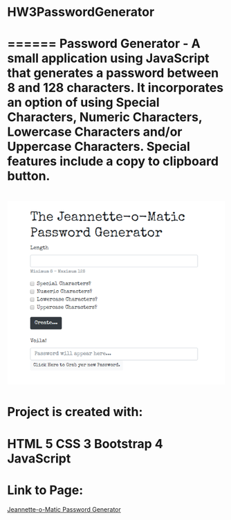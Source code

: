 # HW3PasswordGenerator
======
Password Generator - A small application using JavaScript that generates a password between 8 and 128 characters. It incorporates an option of using Special Characters, Numeric Characters, Lowercase Characters and/or Uppercase Characters. Special features include a copy to clipboard button.
======
![Screenshot of Project](/myassignmentscreenshot.png)
======
# Project is created with:
HTML 5
CSS 3
Bootstrap 4
JavaScript
======
# Link to Page:
[Jeannette-o-Matic Password Generator](https://antlerbaby.github.io/HW3PasswordGenerator/)